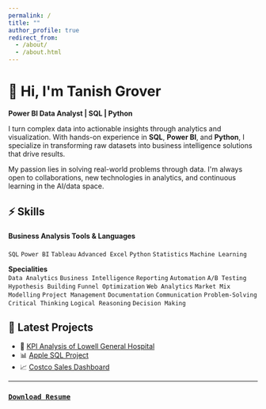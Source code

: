 ```yaml
---
permalink: /
title: ""
author_profile: true
redirect_from:
  - /about/
  - /about.html
---
```


# 👋 Hi, I'm Tanish Grover  
**Power BI Data Analyst | SQL | Python**

I turn complex data into actionable insights through analytics and visualization. With hands-on experience in **SQL**, **Power BI**, and **Python**, I specialize in transforming raw datasets into business intelligence solutions that drive results.

My passion lies in solving real-world problems through data. I'm always open to collaborations, new technologies in analytics, and continuous learning in the AI/data space.


## ⚡ Skills

#### **Business Analysis Tools & Languages**  
`SQL` `Power BI` `Tableau` `Advanced Excel` `Python` `Statistics` `Machine Learning`

**Specialities**  
`Data Analytics` `Business Intelligence` `Reporting` `Automation` `A/B Testing` `Hypothesis Building` `Funnel Optimization` `Web Analytics` `Market Mix Modelling` `Project Management` `Documentation` `Communication` `Problem-Solving` `Critical Thinking` `Logical Reasoning` `Decision Making`

## 🚀 Latest Projects


- 🏥 [KPI Analysis of Lowell General Hospital](/portfolio/Lowell-general-hospital-analysis/)
- 📊 [Apple SQL Project](/portfolio/Apple-SQL-Project/)
- 📈 [Costco Sales Dashboard](/portfolio/Costco-Sales-Dashboard/)

---

### [`Download Resume`](https://tanish8851.github.io/Portfolio//files/tanish_grover_resume.pdf)



